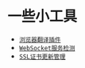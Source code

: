 # 一些小工具

- [`浏览器翻译插件`](./extensions/translate/README.md) 
- [`WebSocket服务检测`](./websocket_exporter/readme.md)
- [`SSL证书更新管理`](./ssl_pub/README.md)

